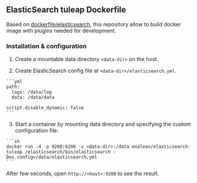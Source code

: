 ## ElasticSearch tuleap Dockerfile

Based on [dockerfile/elasticsearch](http://dockerfile.github.io/#/elasticsearch), this repository allow to build docker image with plugins needed for development.

### Installation & configuration

  1. Create a mountable data directory `<data-dir>` on the host.

  2. Create ElasticSearch config file at `<data-dir>/elasticsearch.yml`.

    ```yml
    path:
      logs: /data/log
      data: /data/data

    script.disable_dynamic: false
    ```

  3. Start a container by mounting data directory and specifying the custom configuration file:

    ```sh
    docker run -d -p 9200:9200 -v <data-dir>:/data enalean/elasticsearch-tuleap /elasticsearch/bin/elasticsearch -Des.config=/data/elasticsearch.yml
    ```

After few seconds, open `http://<host>:9200` to see the result.
